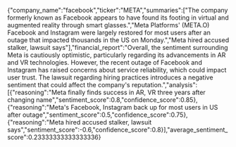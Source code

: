 {"company_name":"facebook","ticker":"META","summaries":["The company formerly known as Facebook appears to have found its footing in virtual and augmented reality through smart glasses.","Meta Platforms' (META.O) Facebook and Instagram were largely restored for most users after an outage that impacted thousands in the US on Monday.","Meta hired accused stalker, lawsuit says"],"financial_report":"Overall, the sentiment surrounding Meta is cautiously optimistic, particularly regarding its advancements in AR and VR technologies. However, the recent outage of Facebook and Instagram has raised concerns about service reliability, which could impact user trust. The lawsuit regarding hiring practices introduces a negative sentiment that could affect the company's reputation.","analysis":[{"reasoning":"Meta finally finds success in AR, VR three years after changing name","sentiment_score":0.8,"confidence_score":0.85},{"reasoning":"Meta's Facebook, Instagram back up for most users in US after outage","sentiment_score":0.5,"confidence_score":0.75},{"reasoning":"Meta hired accused stalker, lawsuit says","sentiment_score":-0.6,"confidence_score":0.8}],"average_sentiment_score":0.23333333333333336}